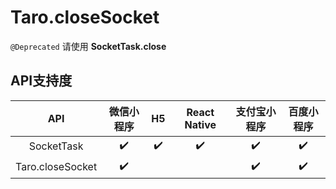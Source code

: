 # Taro.closeSocket

`@Deprecated` 请使用 **SocketTask.close**

## API支持度

|       API        | 微信小程序 |  H5  | React Native | 支付宝小程序 | 百度小程序 |
| :--------------: | :--------: | :--: | :----------: | :----------: | :--------: |
|    SocketTask    |     ✔️      |  ✔️   |      ✔️       |      ✔️       |     ✔️      |
| Taro.closeSocket |     ✔️      |      |              |      ✔️       |     ✔️      |